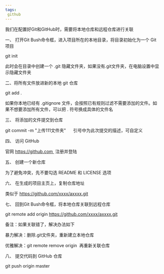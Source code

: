 ```yaml
---
tags:
 github
---
```

我们在配置好Git和GitHub时，需要将本地仓库和远程仓库进行关联  

一、 打开Git Bush命令框，进入项目所在的本地目录，将目录初始化为一个 Git 项目  

git init  

此时会在目录中创建一个 .git 隐藏文件夹，如果没有.git文件夹，在电脑设置中显示隐藏文件夹  

二、将所有文件放进新的本地 git 仓库  

git add .  

如果你本地已经有 .gitignore 文件，会按照已有规则过滤不需要添加的文件。如果不想要添加所有文件，可以把 . 符号换成具体的文件名  

三、 将添加的文件提交到仓库  

git commit -m "上传111文件夹"      引号中为此次提交的描述，可自定义  

四、 访问 GitHub  

官网 https://github.com  注册并登陆  

五、 创建一个新仓库  

为了避免冲突，先不要勾选 README 和 LICENSE 选项  

六、 在生成的项目主页上，复制仓库地址  

类似于 https://github.com/xxxx/axxxx.git  

七、 回到Git Bush命令框，将本地仓库关联到远程仓库  

git remote add origin https://github.com/xxxx/axxxx.git  

备注：如果关联错了，解决办法如下  

暴力解决：删除.git文件夹，重新建立本地仓库  

优雅解决：git remote remove origin  再重新关联仓库  

八、 提交代码到 GitHub 仓库  

git push origin master  

